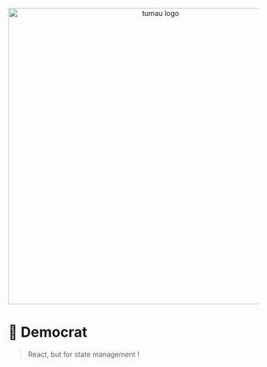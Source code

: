 <p align="center">
  <img src="https://github.com/etienne-dldc/democrat/blob/master/design/logo.svg" width="597" alt="tumau logo">
</p>

# 📜 Democrat

> React, but for state management !

